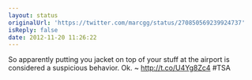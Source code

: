 ```yaml
---
layout: status
originalUrl: 'https://twitter.com/marcgg/status/270850569239924737'
isReply: false
date: 2012-11-20 11:26:22
---
```


So apparently putting you jacket on top of your stuff at the airport is considered a suspicious behavior. Ok. ~ http://t.co/U4Yg8Zc4 #TSA
